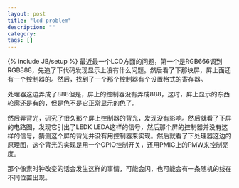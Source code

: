 ```yaml
---
layout: post
title: "lcd problem"
description: ""
category: 
tags: []
---
```

{% include JB/setup %}
最近最一个LCD方面的问题，第一个是RGB666调到RGB888，先追了下代码发现显示上没有什么问题。然后看了下那块屏，屏上面还有一个控制器的。然后，找到了一个那个控制器有个设置格式的寄存器。

处理器这边弄成了888但是，屏上的控制器没有弄成888，这时，屏上显示的东西轮廓还是有的，但是色不是它正常显示的色了。

然后弄背光，研究了很久那个屏上控制器的背光，发现没有影响。然后就看了下屏的电路图，发现它引出了LEDK LEDA这样的信号，然后那个屏的控制器并没有这样的信号，猜测这个屏的背光并没有用控制器来实现。然后就看了下处理器这边的原理图，这个背光的实现是用一个GPIO控制开关，还用PMIC上的PMW来控制亮度。

那个像素时钟改变的话会发生这样的事情，可能会闪，也可能会有一条随机的线在不同位置出现。


